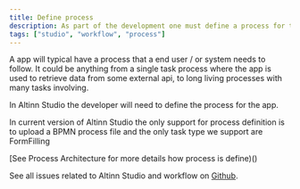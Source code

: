 ```yaml
---
title: Define process
description: As part of the development one must define a process for the app that end user needs to follow.
tags: ["studio", "workflow", "process"]
---
```


A app will typical have a process that a end user / or system needs to follow. It could be anything from a single task process where the app is used
to retrieve data from some external api, to long living processes with many tasks involving. 

In Altinn Studio the developer will need to define the process for the app.

In current version of Altinn Studio the only support for process definition is to upload a BPMN process file and the only task type we support are FormFilling

[See Process Architecture for more details how process is define)()



See all issues related to Altinn Studio and workflow on [Github](https://github.com/Altinn/altinn-studio/issues?q=is%3Aissue+is%3Aopen+label%3Aworkflow).





